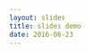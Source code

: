 ```yaml
---
layout: slides
title: slides demo
date: 2016-06-23
---
```

<note value = "Keep script tag here to avoid markdown being translated by jekyll. reveal.js will compile it.">
<script type="text/template">
# Slide 1
--
# Slide 2
--
# Slide 3
---
## Vertical 1
---
## Vertical 2
</script>